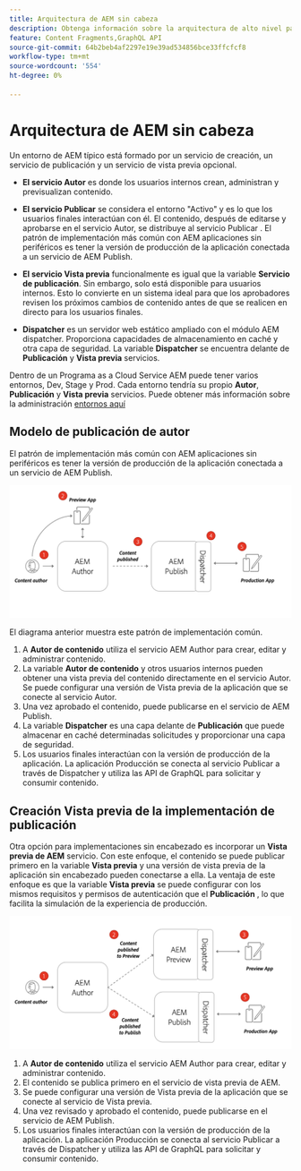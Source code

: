```yaml
---
title: Arquitectura de AEM sin cabeza
description: Obtenga información sobre la arquitectura de alto nivel para Adobe Experience Manager en relación con una implementación sin periféricos. Comprenda la función de los servicios de AEM Author, Preview y Publish y el patrón de implementación recomendado para aplicaciones sin periféricos.
feature: Content Fragments,GraphQL API
source-git-commit: 64b2beb4af2297e19e39ad534856bce33ffcfcf8
workflow-type: tm+mt
source-wordcount: '554'
ht-degree: 0%

---
```



# Arquitectura de AEM sin cabeza

Un entorno de AEM típico está formado por un servicio de creación, un servicio de publicación y un servicio de vista previa opcional.

* **El servicio Autor** es donde los usuarios internos crean, administran y previsualizan contenido.

* **El servicio Publicar** se considera el entorno &quot;Activo&quot; y es lo que los usuarios finales interactúan con él. El contenido, después de editarse y aprobarse en el servicio Autor, se distribuye al servicio Publicar . El patrón de implementación más común con AEM aplicaciones sin periféricos es tener la versión de producción de la aplicación conectada a un servicio de AEM Publish.

* **El servicio Vista previa** funcionalmente es igual que la variable **Servicio de publicación**. Sin embargo, solo está disponible para usuarios internos. Esto lo convierte en un sistema ideal para que los aprobadores revisen los próximos cambios de contenido antes de que se realicen en directo para los usuarios finales.

* **Dispatcher** es un servidor web estático ampliado con el módulo AEM dispatcher. Proporciona capacidades de almacenamiento en caché y otra capa de seguridad. La variable **Dispatcher** se encuentra delante de **Publicación** y **Vista previa** servicios.

Dentro de un Programa as a Cloud Service AEM puede tener varios entornos, Dev, Stage y Prod. Cada entorno tendría su propio **Autor**, **Publicación** y **Vista previa** servicios. Puede obtener más información sobre la administración [entornos aquí](/help/implementing/cloud-manager/manage-environments.md)

## Modelo de publicación de autor

El patrón de implementación más común con AEM aplicaciones sin periféricos es tener la versión de producción de la aplicación conectada a un servicio de AEM Publish.

![Arquitectura de publicación de autor](assets/autho-publish-architecture-diagram.png)

El diagrama anterior muestra este patrón de implementación común.

1. A **Autor de contenido** utiliza el servicio AEM Author para crear, editar y administrar contenido.
1. La variable **Autor de contenido** y otros usuarios internos pueden obtener una vista previa del contenido directamente en el servicio Autor. Se puede configurar una versión de Vista previa de la aplicación que se conecte al servicio Autor.
1. Una vez aprobado el contenido, puede publicarse en el servicio de AEM Publish.
1. La variable **Dispatcher** es una capa delante de **Publicación** que puede almacenar en caché determinadas solicitudes y proporcionar una capa de seguridad.
1. Los usuarios finales interactúan con la versión de producción de la aplicación. La aplicación Producción se conecta al servicio Publicar a través de Dispatcher y utiliza las API de GraphQL para solicitar y consumir contenido.

## Creación Vista previa de la implementación de publicación

Otra opción para implementaciones sin encabezado es incorporar un **Vista previa de AEM** servicio. Con este enfoque, el contenido se puede publicar primero en la variable **Vista previa** y una versión de vista previa de la aplicación sin encabezado pueden conectarse a ella. La ventaja de este enfoque es que la variable **Vista previa** se puede configurar con los mismos requisitos y permisos de autenticación que el **Publicación** , lo que facilita la simulación de la experiencia de producción.

![Arquitectura de vista previa y publicación del autor](assets/author-preview-publish-architecture-diagram.png)

1. A **Autor de contenido** utiliza el servicio AEM Author para crear, editar y administrar contenido.
1. El contenido se publica primero en el servicio de vista previa de AEM.
1. Se puede configurar una versión de Vista previa de la aplicación que se conecte al servicio de Vista previa.
1. Una vez revisado y aprobado el contenido, puede publicarse en el servicio de AEM Publish.
1. Los usuarios finales interactúan con la versión de producción de la aplicación. La aplicación Producción se conecta al servicio Publicar a través de Dispatcher y utiliza las API de GraphQL para solicitar y consumir contenido.

